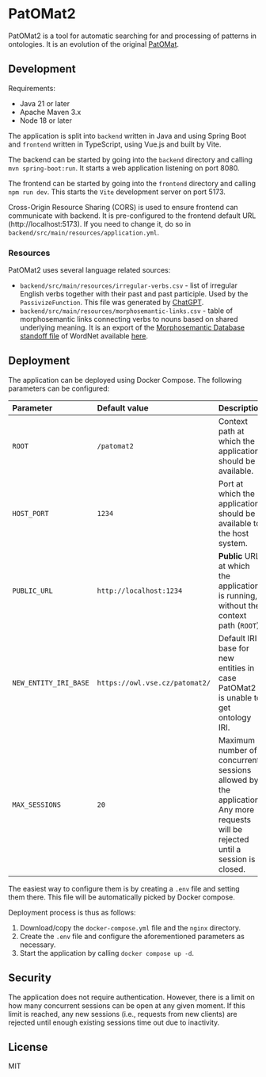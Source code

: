 # PatOMat2

PatOMat2 is a tool for automatic searching for and processing of patterns in ontologies. It is an evolution of the
original [PatOMat](https://patomat.vse.cz/).

## Development

Requirements:

-   Java 21 or later
-   Apache Maven 3.x
-   Node 18 or later

The application is split into `backend` written in Java and using Spring Boot and `frontend` written in TypeScript,
using Vue.js and built by Vite.

The backend can be started by going into the `backend` directory and calling `mvn spring-boot:run`. It starts a web
application
listening on port 8080.

The frontend can be started by going into the `frontend` directory and calling `npm run dev`. This starts the `Vite`
development
server on port 5173.

Cross-Origin Resource Sharing (CORS) is used to ensure frontend can communicate with backend. It is pre-configured to
the
frontend default URL (http://localhost:5173). If you need to change it, do so
in `backend/src/main/resources/application.yml`.

### Resources

PatOMat2 uses several language related sources:

-   `backend/src/main/resources/irregular-verbs.csv` - list of irregular English verbs together with their past and past
    participle. Used by the `PassivizeFunction`. This file was generated by [ChatGPT](https://chatgpt.com/).
-   `backend/src/main/resources/morphosemantic-links.csv` - table of morphosemantic links connecting verbs to nouns based
    on shared underlying meaning. It is an export of
    the [Morphosemantic Database standoff file](https://wordnet.princeton.edu/download/standoff-files) of WordNet
    available [here](https://wordnetcode.princeton.edu/standoff-files/morphosemantic-links.xls).

## Deployment

The application can be deployed using Docker Compose. The following parameters can be configured:

| Parameter             | Default value                  | Description                                                                                                                     |
| :-------------------- | :----------------------------- | :------------------------------------------------------------------------------------------------------------------------------ |
| `ROOT`                | `/patomat2`                    | Context path at which the application should be available.                                                                      |
| `HOST_PORT`           | `1234`                         | Port at which the application should be available to the host system.                                                           |
| `PUBLIC_URL`          | `http://localhost:1234`        | **Public** URL at which the application is running, without the context path (`ROOT`).                                          |
| `NEW_ENTITY_IRI_BASE` | `https://owl.vse.cz/patomat2/` | Default IRI base for new entities in case PatOMat2 is unable to get ontology IRI.                                               |
| `MAX_SESSIONS`        | `20`                           | Maximum number of concurrent sessions allowed by the application. Any more requests will be rejected until a session is closed. |

The easiest way to configure them is by creating a `.env` file and setting them there. This file will be automatically
picked by Docker compose.

Deployment process is thus as follows:

1. Download/copy the `docker-compose.yml` file and the `nginx` directory.
2. Create the `.env` file and configure the aforementioned parameters as necessary.
3. Start the application by calling `docker compose up -d`.

## Security

The application does not require authentication. However, there is a limit on how many concurrent sessions can be open
at
any given moment. If this limit is reached, any new sessions (i.e., requests from new clients) are rejected until enough
existing sessions time out due to inactivity.

## License

MIT
